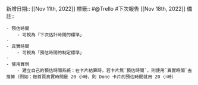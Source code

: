 新增日期:: [[Nov 11th, 2022]]
標籤:: #@Trello #下次報告 [[Nov 18th, 2022]] 
備註::

	- 預估時間
		- 可視為「下次估計時間的標準」
	-
	- 真實時間
		- 可視為「預估時間的制定標準」
	-
	- 使用實例
		- 建立自己的預估時間系統：在卡片結算時，若卡片無`預估時間`，則使用`真實時間`去推算（例如：做首頁真實時間是 20 小時，則 Done 卡片的預估時間就用 20 小時）